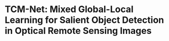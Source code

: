 # TCM-Net: Mixed Global-Local Learning for Salient Object Detection in Optical Remote Sensing Images

